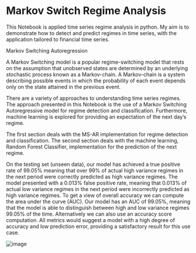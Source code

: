 # Markov Switch Regime Analysis
This Notebook is applied time series regime analysis in python. My aim is to demonstrate how to detect and predict regimes in time series, with the application tailored to financial time series.

Markov Switching Autoregression

A Markov Switching model is a popular regime-switching model that rests on the assumption that unobserved states are determined by an underlying stochastic process known as a Markov-chain. A Markov-chain is a system describing possible events in which the probability of each event depends only on the state attained in the previous event.

There are a variety of approaches to understanding time series regimes. The approach presented in this Notebook is the use of a Markov Switching Autoregressive model for regime detection and classification. Furthermore, machine learning is explored for providing an expectation of the next day’s regime.

The first section deals with the MS-AR implementation for regime detection and classification. The second section deals with the machine learning, Random Forest Classifier, implementation for the prediction of the next regime.

On the testing set (unseen data), our model has achieved a true positive rate of 99.05% meaning that over 99% of actual high variance regimes in the next period were correctly predicted as high variance regimes. The model presented with a 0.013% false positive rate, meaning that 0.013% of actual low variance regimes in the next period were incorrectly predicted as high variance regimes. To get a view of overall accuracy we can compute the area under the curve (AUC). Our model has an AUC of 99.05%, meaning that the model is able to distinguish between high and low variance regimes 99.05% of the time. Alternatively we can also use an accuracy score computation. All metrics would suggest a model with a high degree of accuracy and low prediction error, providing a satisfactory result for this use case.

![image](https://user-images.githubusercontent.com/84444284/198501057-334a9743-98e1-4894-80bc-437a188986b2.png)
